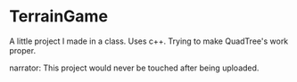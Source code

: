 # TerrainGame
A little project I made in a class. Uses c++. Trying to make QuadTree's work proper. 

narrator: This project would never be touched after being uploaded. 

